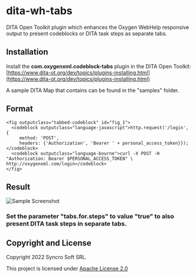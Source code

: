 # dita-wh-tabs
DITA Open Toolkit plugin which enhances the Oxygen WebHelp responsive output to present codeblocks or DITA task steps as separate tabs.

## Installation

Install the **com.oxygenxml.codeblock-tabs** plugin in the DITA Open Toolkit: 
[https://www.dita-ot.org/dev/topics/plugins-installing.html](https://www.dita-ot.org/dev/topics/plugins-installing.html)

A sample DITA Map that contains can be found in the "samples" folder.

## Format

```
<fig outputclass="tabbed-codeblock" id="fig_1">
  <codeblock outputclass="language-javascript">http.request('/login', {
     method: 'POST',
     headers: {'Authorization', 'Bearer ' + personal_access_token}});</codeblock>
  <codeblock outputclass="language-bourne">curl -X POST -H "Authorization: Bearer $PERSONAL_ACCESS_TOKEN" \
http://oxygenxml.com/login</codeblock>
</fig>
```

## Result

![Sample Screenshot](img/screenshot.png "Sample Screenshot")

### Set the parameter "**tabs.for.steps**" to value "**true**" to also present DITA task steps in separate tabs.

## Copyright and License

Copyright 2022 Syncro Soft SRL.

This project is licensed under [Apache License 2.0](https://github.com/oxygenxml/dita-asciidoc/blob/master/LICENSE)
